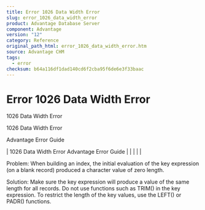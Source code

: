 ```yaml
---
title: Error 1026 Data Width Error
slug: error_1026_data_width_error
product: Advantage Database Server
component: Advantage
version: "12"
category: Reference
original_path_html: error_1026_data_width_error.htm
source: Advantage CHM
tags:
  - error
checksum: b64a116df1dad140cd6f2cba95f6de6e3f33baac
---
```


# Error 1026 Data Width Error

1026 Data Width Error

1026 Data Width Error

Advantage Error Guide

| 1026 Data Width Error  Advantage Error Guide |  |  |  |  |

Problem: When building an index, the initial evaluation of the key expression (on a blank record) produced a character value of zero length.

Solution: Make sure the key expression will produce a value of the same length for all records. Do not use functions such as TRIM() in the key expression. To restrict the length of the key values, use the LEFT() or PADR() functions.
